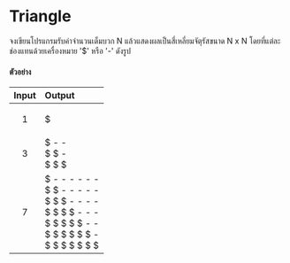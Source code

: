 # Triangle

จงเขียนโปรแกรมรับค่าจำนวนเต็มบวก N แล้วแสดงผลเป็นสี่เหลี่ยมจัตุรัสขนาด N x N โดยที่แต่ละช่องแทนด้วยเครื่องหมาย '$' หรือ '-' ดังรูป

#### ตัวอย่าง

| Input | Output |
| :---- | :----- |
|   <p align="center">1</p>   | $      |
|   <p align="center">3</p>   | $ - - <br> $ $ - <br> $ $ $ |
|   <p align="center">7</p>   | $ - - - - - - <br> $ $ - - - - - <br> $ $ $ - - - - <br> $ $ $ $ - - - <br> $ $ $ $ $ - - <br> $ $ $ $ $ $ - <br> $ $ $ $ $ $ $ |
